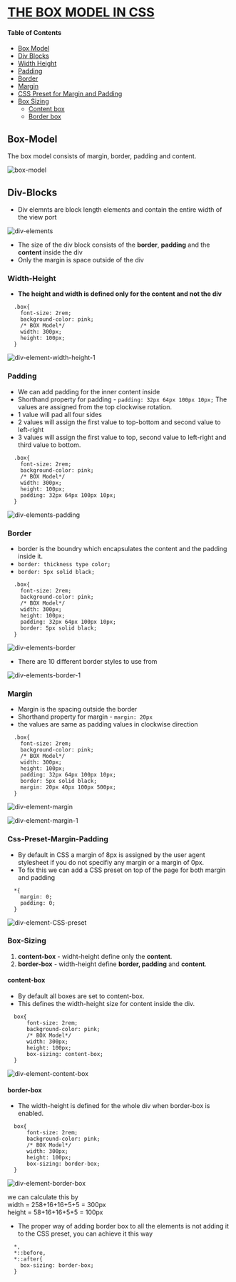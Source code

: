 # <a href="https://www.youtube.com/watch?v=nSst4-WbEZk" target="_blank">THE BOX MODEL IN CSS</a>

#### Table of Contents

- [Box Model](#box-model)
- [Div Blocks](#div-blocks)
- [Width Height](#width-height)
- [Padding](#padding)
- [Border](#border)
- [Margin](#margin)
- [CSS Preset for Margin and Padding](#css-preset-margin-padding)
- [Box Sizing](#box-sizing)
  - [Content box](#content-box)
  - [Border box](#border-box)

## Box-Model

The box model consists of margin, border, padding and content.

![box-model](box-model.png)

## Div-Blocks

- Div elemnts are block length elements and contain the entire width of the view port

![div-elements](div-elements.png)

- The size of the div block consists of the **border**, **padding** and the **content** inside the div
- Only the margin is space outside of the div

### Width-Height

- **The height and  width is defined only for the content and not the div**

```
  .box{
    font-size: 2rem;
    background-color: pink;
    /* BOX Model*/
    width: 300px;
    height: 100px;
  }
```
![div-element-width-height-1](div-element-width-height-1.png)

### Padding

- We can add padding for the inner content inside
- Shorthand property for padding - `padding: 32px 64px 100px 10px;` The values are assigned from the top clockwise rotation.
- 1 value will pad all four sides
- 2 values will assign the first value to top-bottom and second value to left-right
- 3 values will assign the first value to top, second value to left-right and third value to bottom.

```
  .box{
    font-size: 2rem;
    background-color: pink;
    /* BOX Model*/
    width: 300px;
    height: 100px;
    padding: 32px 64px 100px 10px;
  }
```

![div-elements-padding](div-elements-padding.png)

### Border

- border is the boundry which encapsulates the content and the padding inside it.
- `border: thickness type color;`
- `border: 5px solid black;`  

```
  .box{
    font-size: 2rem;
    background-color: pink;
    /* BOX Model*/
    width: 300px;
    height: 100px;
    padding: 32px 64px 100px 10px;
    border: 5px solid black;
  }
```

![div-elements-border](div-elements-border.png)

- There are 10 different border styles to use from

![div-elements-border-1](div-elements-border-1.png)

### Margin

- Margin is the spacing outside the border 
- Shorthand property for margin - `margin: 20px`
- the values are same as padding values in clockwise direction


```
  .box{
    font-size: 2rem;
    background-color: pink;
    /* BOX Model*/
    width: 300px;
    height: 100px;
    padding: 32px 64px 100px 10px;
    border: 5px solid black;
    margin: 20px 40px 100px 500px;
  }
```
![div-element-margin](div-element-margin.png)

![div-element-margin-1](div-element-margin-1.png)

### Css-Preset-Margin-Padding

- By default in CSS a margin of 8px is assigned by the user agent stylesheet if you do not specifiy any margin or a margin of 0px.
- To fix this we can add a CSS preset on top of the page for both margin and padding

```
  *{
    margin: 0;
    padding: 0;
  }
```

![div-element-CSS-preset](div-element-css-preset.png)

### Box-Sizing

1. **content-box** - widht-height define only the **content**.
2. **border-box** - width-height define **border, padding** and **content**.

#### content-box

- By default all boxes are set to content-box.
- This defines the width-height size for content inside the div.

```
  box{
      font-size: 2rem;
      background-color: pink;
      /* BOX Model*/
      width: 300px;
      height: 100px;
      box-sizing: content-box;
  }
```

![div-element-content-box](div-element-content-box.png)

#### border-box

- The width-height is defined for the whole div when border-box is enabled.

```
  box{
      font-size: 2rem;
      background-color: pink;
      /* BOX Model*/
      width: 300px;
      height: 100px;
      box-sizing: border-box;
  }
```

![div-element-border-box](div-element-border-box.png)

we can calculate this by       
width = 258+16+16+5+5 = 300px     
height = 58+16+16+5+5 = 100px    

- The proper way of adding border box to all the elements is not adding it to the CSS preset, you can achieve it this way

```
  *,
  *::before,
  *::after{
    box-sizing: border-box;
  }
```